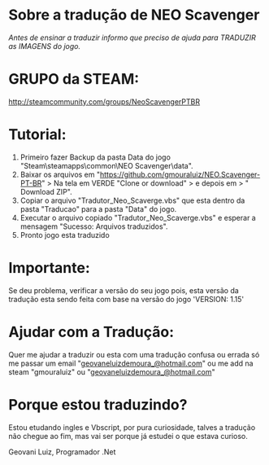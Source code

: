 # Sobre a tradução de NEO Scavenger

_Antes de ensinar a traduzir informo que preciso de ajuda para TRADUZIR as IMAGENS do jogo._

# GRUPO da STEAM:
http://steamcommunity.com/groups/NeoScavengerPTBR

# Tutorial: 
1) Primeiro fazer Backup da pasta Data do jogo "Steam\steamapps\common\NEO Scavenger\data".
2) Baixar os arquivos em "https://github.com/gmouraluiz/NEO.Scavenger-PT-BR" > Na tela em VERDE "Clone or download" > e depois em > " Download ZIP".
3) Copiar o arquivo "Tradutor_Neo_Scaverge.vbs" que esta dentro da pasta "Traducao" para a pasta "Data" do jogo.
4) Executar o arquivo copiado "Tradutor_Neo_Scaverge.vbs" e esperar a mensagem "Sucesso: Arquivos traduzidos".
5) Pronto jogo esta traduzido

# Importante:
Se deu problema, verificar a versão do seu jogo pois, esta versão da tradução esta sendo feita com base na versão do jogo 'VERSION: 1.15'

# Ajudar com a Tradução:
Quer me ajudar a traduzir ou esta com uma tradução confusa ou errada só me passar um email "geovaneluizdemoura_@hotmail.com" ou me add na steam "gmouraluiz" ou "geovaneluizdemoura_@hotmail.com"

# Porque estou traduzindo?
Estou etudando ingles e Vbscript, por pura curiosidade, talves a tradução não chegue ao fim, mas vai ser porque já estudei o que estava curioso.



Geovani Luiz, Programador .Net
